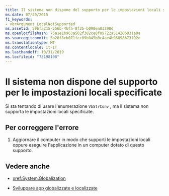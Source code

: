 ```yaml
---
title: Il sistema non dispone del supporto per le impostazioni locali specificate
ms.date: 07/20/2015
f1_keywords:
- vbrArgument_LocalNotSupported
ms.assetid: 59bfa215-556b-4bfa-8f25-b090ea83298d
ms.openlocfilehash: 75a1e1b963a502f382ce8f09722a514206831a0a
ms.sourcegitcommit: 5a28f8eb071fcc09b045b0c4ae4b96898673192e
ms.translationtype: MT
ms.contentlocale: it-IT
ms.lasthandoff: 10/31/2019
ms.locfileid: "73198108"
---
```

# <a name="this-system-does-not-contain-support-for-the-locale-specified"></a>Il sistema non dispone del supporto per le impostazioni locali specificate
Si sta tentando di usare l'enumerazione `VbStrConv` , ma il sistema non supporta le impostazioni locali specificate.  
  
## <a name="to-correct-this-error"></a>Per correggere l'errore  
  
1. Aggiornare il computer in modo che supporti le impostazioni locali oppure eseguire l'applicazione in un computer dotato di questo supporto.  
  
## <a name="see-also"></a>Vedere anche

- <xref:System.Globalization>

- [Sviluppare app globalizzate e localizzate](/visualstudio/ide/globalizing-and-localizing-applications)
